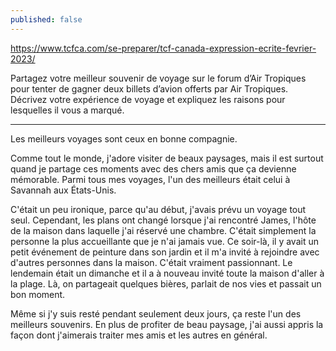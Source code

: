 ```yaml
---
published: false
---
```

https://www.tcfca.com/se-preparer/tcf-canada-expression-ecrite-fevrier-2023/

Partagez votre meilleur souvenir de voyage sur le forum d’Air Tropiques pour tenter de gagner deux billets d’avion offerts par Air Tropiques. Décrivez votre expérience de voyage et expliquez les raisons pour lesquelles il vous a marqué.

---

Les meilleurs voyages sont ceux en bonne compagnie.

Comme tout le monde, j'adore visiter de beaux paysages, mais il est surtout quand je partage ces moments avec des chers amis que ça devienne mémorable. Parmi tous mes voyages, l'un des meilleurs était celui à Savannah aux États-Unis.

C'était un peu ironique, parce qu'au début, j'avais prévu un voyage tout seul. Cependant, les plans ont changé lorsque j'ai rencontré James, l'hôte de la maison dans laquelle j'ai réservé une chambre. C'était simplement la personne la plus accueillante que je n'ai jamais vue. Ce soir-là, il y avait un petit événement de peinture dans son jardin et il m'a invité à rejoindre avec d'autres personnes dans la maison. C'était vraiment passionnant. Le lendemain était un dimanche et il a à nouveau invité toute la maison d'aller à la plage. Là, on partageait quelques bières, parlait de nos vies et passait un bon moment.

Même si j'y suis resté pendant seulement deux jours, ça reste l'un des meilleurs souvenirs. En plus de profiter de beau paysage, j'ai aussi appris la façon dont j'aimerais traiter mes amis et les autres en général.